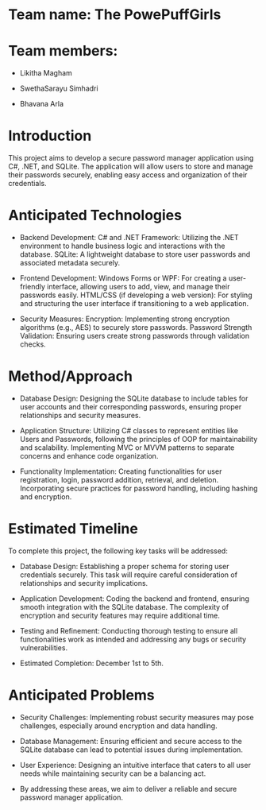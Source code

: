# Team name: The PowePuffGirls

# Team members:

* Likitha Magham

* SwethaSarayu Simhadri

* Bhavana Arla

# Introduction

This project aims to develop a secure password manager application using C#, .NET, and SQLite. The application will allow users to store and manage their passwords securely, enabling easy access and organization of their credentials.


# Anticipated Technologies

* Backend Development:
  C# and .NET Framework: Utilizing the .NET environment to handle business logic and interactions with the database.
  SQLite: A lightweight database to store user passwords and associated metadata securely.

* Frontend Development:
  Windows Forms or WPF: For creating a user-friendly interface, allowing users to add, view, and manage their passwords easily.
  HTML/CSS (if developing a web version): For styling and structuring the user interface if transitioning to a web application.

* Security Measures:
  Encryption: Implementing strong encryption algorithms (e.g., AES) to securely store passwords.
  Password Strength Validation: Ensuring users create strong passwords through validation checks.

# Method/Approach

* Database Design:
Designing the SQLite database to include tables for user accounts and their corresponding passwords, ensuring proper relationships and security measures.

* Application Structure:
  Utilizing C# classes to represent entities like Users and Passwords, following the principles of OOP for maintainability and scalability.
  Implementing MVC or MVVM patterns to separate concerns and enhance code organization.

* Functionality Implementation:
  Creating functionalities for user registration, login, password addition, retrieval, and deletion.
  Incorporating secure practices for password handling, including hashing and encryption.

# Estimated Timeline
To complete this project, the following key tasks will be addressed:

* Database Design: 
Establishing a proper schema for storing user credentials securely. This task will require careful consideration of relationships and security implications.

* Application Development: 
Coding the backend and frontend, ensuring smooth integration with the SQLite database. The complexity of encryption and security features may require additional time.

* Testing and Refinement: 
Conducting thorough testing to ensure all functionalities work as intended and addressing any bugs or security vulnerabilities.

* Estimated Completion: December 1st to 5th.

# Anticipated Problems
* Security Challenges: Implementing robust security measures may pose challenges, especially around encryption and data handling.
* Database Management: Ensuring efficient and secure access to the SQLite database can lead to potential issues during implementation.
* User Experience: Designing an intuitive interface that caters to all user needs while maintaining security can be a balancing act.

* By addressing these areas, we aim to deliver a reliable and secure password manager application.

